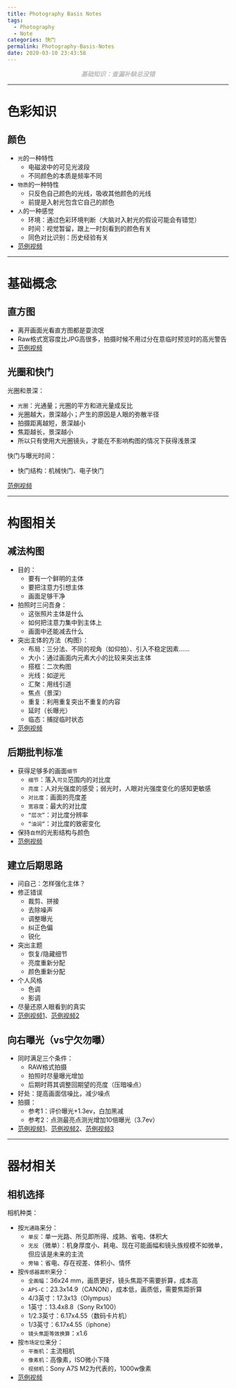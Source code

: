 ```yaml
---
title: Photography Basis Notes
tags:
  - Photography
  - Note
categories: 快门
permalink: Photography-Basis-Notes
date: 2020-03-10 23:43:58
---
```


<center> <font color="#bababa">

***基础知识：查漏补缺总没错***

</font></center>
<!--more-->

---

# 色彩知识

## 颜色

- `光`的一种特性
    + 电磁波中的可见光波段
    + 不同颜色的本质是频率不同
- `物质`的一种特性
    + 只反色自己颜色的光线，吸收其他颜色的光线
    + 前提是入射光包含它自己的颜色
- `人`的一种感觉
    + 环境：通过色彩环境判断（大脑对入射光的假设可能会有错觉）
    + 时间：视觉暂留，跟上一时刻看到的颜色有关
    + 同色对比识别：历史经验有关
- [范例视频](https://www.youtube.com/watch?v=k1rB1Y4isHs&list=PLhnwj_CftHvhwO8P0mytRNZzlgbtOvgf4)

---

# 基础概念

## 直方图

- 离开画面光看直方图都是耍流氓
- Raw格式宽容度比JPG高很多，拍摄时候不用过分在意临时预览时的高光警告
- [范例视频](https://www.youtube.com/watch?v=nUPxQLde8nc&list=PLhnwj_CftHvhwO8P0mytRNZzlgbtOvgf4&index=5)

## 光圈和快门

光圈和景深：

- `光圈`：光通量；光圈的平方和进光量成反比
- 光圈越大，景深越小；产生的原因是人眼的弥散半径
- 拍摄距离越短，景深越小
- 焦距越长，景深越小
- 所以只有使用大光圈镜头，才能在不影响构图的情况下获得浅景深

快门与曝光时间：

- 快门结构：机械快门、电子快门

[范例视频](https://www.youtube.com/watch?v=7bftNbx-E0k&list=PLhnwj_CftHvhwO8P0mytRNZzlgbtOvgf4&index=7)

---

# 构图相关

## 减法构图

- 目的：
    + 要有一个鲜明的主体
    + 要把注意力引想主体
    + 画面足够干净
- 拍照时三问吾身：
    + 这张照片主体是什么
    + 如何把注意力集中到主体上
    + 画面中还能减去什么
- 突出主体的方法（构图）：
    + 布局：三分法、不同的视角（如仰拍）、引入不稳定因素……
    + 大小：通过画面内元素大小的比较来突出主体
    + 搭框：二次构图
    + 光线：如逆光
    + 汇聚：用线引道
    + 焦点（景深）
    + 重复：利用重复突出不重复的内容
    + 延时（长曝光）
    + 临态：捕捉临时状态
- [范例视频](https://www.youtube.com/watch?v=YqhSoriv6-c)

## 后期批判标准

- 获得足够多的画面`细节`
    + `细节`：落入`可见`范围内的对比度
    + `亮度`：人对光强度的感受；弱光时，人眼对光强度变化的感知更敏感
    + `对比度`：画面的亮度差
    + `宽容度`：最大的对比度
    + `“层次”`：对比度分辨率
    + `“油润”`：对比度的致密变化
- 保持`自然`的光影结构与颜色
- [范例视频](https://www.youtube.com/watch?v=uZQCa7pVsp0&list=PLhnwj_CftHvhwO8P0mytRNZzlgbtOvgf4&index=9)

## 建立后期思路

- 问自己：怎样强化主体？
- 修正错误
    + 裁剪、拼接
    + 去除噪声
    + 调整曝光
    + 纠正色偏
    + 锐化
- 突出主题
    + 恢复/隐藏细节
    + 亮度重新分配
    + 颜色重新分配
- 个人风格
    + 色调
    + 影调
- 尽量还原人眼看到的真实
- [范例视频1](https://www.youtube.com/watch?v=yHlasyGerbg&list=PLhnwj_CftHvhwO8P0mytRNZzlgbtOvgf4&index=10)、[范例视频2](https://www.youtube.com/watch?v=4CPRwtzkFnU&list=PLhnwj_CftHvhwO8P0mytRNZzlgbtOvgf4&index=11)

## 向右曝光（vs宁欠勿曝）

- 同时满足三个条件：
    + RAW格式拍摄
    + 拍照时尽量曝光增加
    + 后期时蒋其调整回期望的亮度（压暗噪点）
- 好处：提高画面信噪比，减少噪点
- 拍摄：
    + 参考1：评价曝光+1.3ev，白加黑减
    + 参考2：点测最亮点测光增加10倍曝光（3.7ev）
- [范例视频1](https://www.youtube.com/watch?v=uKDXQJR0WPY)、[范例视频2](https://www.youtube.com/watch?v=ln-JDN1mF3I)、[范例视频3](https://www.youtube.com/watch?v=syPdVOhuLak)

---

# 器材相关

## 相机选择

相机种类：

- 按`光通路`来分：
    + `单反`：单一光路、所见即所得、成熟、省电、体积大
    + `无反`（微单）：机身厚度小、耗电、现在可能画幅和镜头族规模不如微单，但应该是未来的主流
    + `旁轴`：省电、存在视差、体积小、情怀
- 按`传感器面积`来分：
    + `全画幅`：36x24 mm，画质更好，镜头焦距不需要折算，成本高
    + `APS-C`：23.3x14.9（CANON），成本低，画质低，需要焦距折算
    + 4/3英寸：17.3x13（Olympus）
    + 1英寸：13.4x8.8（Sony Rx100）
    + 1/2.3英寸：6.17x4.55（数码卡片机）
    + 1/3英寸：6.17x4.55（iphone）
    + `镜头焦距等效换算`：x1.6
- 按`市场定位`来分：
    + `平衡机`：主流相机
    + `像素机`：高像素，ISO微小下降
    + `视频机`：Sony A7S M2为代表的，1000w像素
- [范例视频](https://www.youtube.com/watch?v=RqIRZ28zOfw&list=PLhnwj_CftHvhwO8P0mytRNZzlgbtOvgf4&index=6)